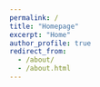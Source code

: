 ```yaml
---
permalink: /
title: "Homepage"
excerpt: "Home"
author_profile: true
redirect_from: 
  - /about/
  - /about.html
---
```


